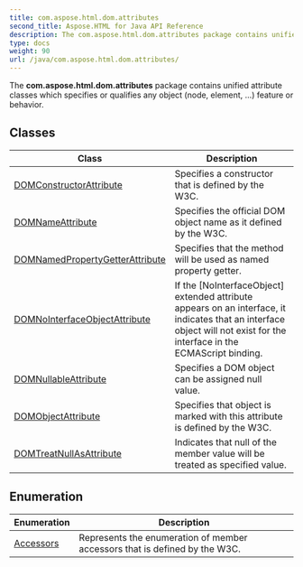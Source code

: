 ```yaml
---
title: com.aspose.html.dom.attributes
second_title: Aspose.HTML for Java API Reference
description: The com.aspose.html.dom.attributes package contains unified attribute classes which specifies or qualifies any object node element ... feature or behavior
type: docs
weight: 90
url: /java/com.aspose.html.dom.attributes/
---
```

The **com.aspose.html.dom.attributes** package contains unified attribute classes which specifies or qualifies any object (node, element, ...) feature or behavior.

## Classes

| Class | Description |
| --- | --- |
| [DOMConstructorAttribute](./domconstructorattribute/) | Specifies a constructor that is defined by the W3C. |
| [DOMNameAttribute](./domnameattribute/) | Specifies the official DOM object name as it defined by the W3C. |
| [DOMNamedPropertyGetterAttribute](./domnamedpropertygetterattribute/) | Specifies that the method will be used as named property getter. |
| [DOMNoInterfaceObjectAttribute](./domnointerfaceobjectattribute/) | If the [NoInterfaceObject] extended attribute appears on an interface, it indicates that an interface object will not exist for the interface in the ECMAScript binding. |
| [DOMNullableAttribute](./domnullableattribute/) | Specifies a DOM object can be assigned null value. |
| [DOMObjectAttribute](./domobjectattribute/) | Specifies that object is marked with this attribute is defined by the W3C. |
| [DOMTreatNullAsAttribute](./domtreatnullasattribute/) | Indicates that null of the member value will be treated as specified value. |
## Enumeration

| Enumeration | Description |
| --- | --- |
| [Accessors](./accessors/) | Represents the enumeration of member accessors that is defined by the W3C. |
